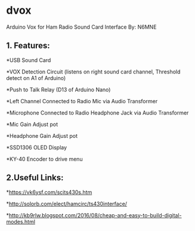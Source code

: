 # dvox
Arduino Vox for Ham Radio Sound Card Interface
By: N6MNE

## 1. Features:
*USB Sound Card

*VOX Detection Circuit (listens on right sound card channel, Threshold detect on A1 of Arduino)

*Push to Talk Relay (D13 of Arduino Nano)

*Left Channel Connected to Radio Mic via Audio Transformer

*Microphone Connected to Radio Headphone Jack via Audio Transformer

*Mic Gain Adjust pot

*Headphone Gain Adjust pot

*SSD1306 OLED Display

*KY-40 Encoder to drive menu

## 2.Useful Links:

*https://vk6ysf.com/scits430s.htm

*http://solorb.com/elect/hamcirc/ts430interface/

*http://kb9rlw.blogspot.com/2016/08/cheap-and-easy-to-build-digital-modes.html
